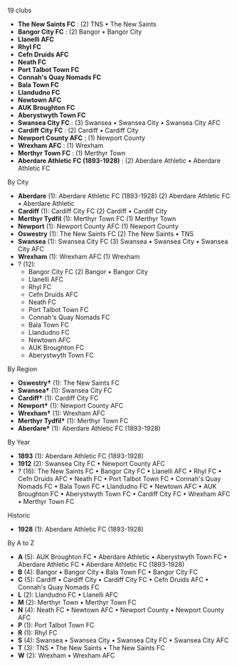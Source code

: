 19 clubs

- **The New Saints FC** : (2) TNS • The New Saints
- **Bangor City FC** : (2) Bangor • Bangor City
- **Llanelli AFC**
- **Rhyl FC**
- **Cefn Druids AFC**
- **Neath FC**
- **Port Talbot Town FC**
- **Connah's Quay Nomads FC**
- **Bala Town FC**
- **Llandudno FC**
- **Newtown AFC**
- **AUK Broughton FC**
- **Aberystwyth Town FC**
- **Swansea City FC** : (3) Swansea • Swansea City • Swansea City AFC
- **Cardiff City FC** : (2) Cardiff • Cardiff City
- **Newport County AFC** : (1) Newport County
- **Wrexham AFC** : (1) Wrexham
- **Merthyr Town FC** : (1) Merthyr Town
- **Aberdare Athletic FC (1893-1928)** : (2) Aberdare Athletic • Aberdare Athletic FC




By City

- **Aberdare** (1): Aberdare Athletic FC (1893-1928)  (2) Aberdare Athletic FC • Aberdare Athletic
- **Cardiff** (1): Cardiff City FC  (2) Cardiff • Cardiff City
- **Merthyr Tydfil** (1): Merthyr Town FC  (1) Merthyr Town
- **Newport** (1): Newport County AFC  (1) Newport County
- **Oswestry** (1): The New Saints FC  (2) The New Saints • TNS
- **Swansea** (1): Swansea City FC  (3) Swansea • Swansea City • Swansea City AFC
- **Wrexham** (1): Wrexham AFC  (1) Wrexham
- ? (12): 
  - Bangor City FC  (2) Bangor • Bangor City
  - Llanelli AFC 
  - Rhyl FC 
  - Cefn Druids AFC 
  - Neath FC 
  - Port Talbot Town FC 
  - Connah's Quay Nomads FC 
  - Bala Town FC 
  - Llandudno FC 
  - Newtown AFC 
  - AUK Broughton FC 
  - Aberystwyth Town FC 




By Region

- **Oswestry†** (1):   The New Saints FC
- **Swansea†** (1):   Swansea City FC
- **Cardiff†** (1):   Cardiff City FC
- **Newport†** (1):   Newport County AFC
- **Wrexham†** (1):   Wrexham AFC
- **Merthyr Tydfil†** (1):   Merthyr Town FC
- **Aberdare†** (1):   Aberdare Athletic FC (1893-1928)




By Year

- **1893** (1):   Aberdare Athletic FC (1893-1928)
- **1912** (2):   Swansea City FC • Newport County AFC
- ? (16):   The New Saints FC • Bangor City FC • Llanelli AFC • Rhyl FC • Cefn Druids AFC • Neath FC • Port Talbot Town FC • Connah's Quay Nomads FC • Bala Town FC • Llandudno FC • Newtown AFC • AUK Broughton FC • Aberystwyth Town FC • Cardiff City FC • Wrexham AFC • Merthyr Town FC




Historic

- **1928** (1):   Aberdare Athletic FC (1893-1928)






By A to Z

- **A** (5): AUK Broughton FC • Aberdare Athletic • Aberystwyth Town FC • Aberdare Athletic FC • Aberdare Athletic FC (1893-1928)
- **B** (4): Bangor • Bangor City • Bala Town FC • Bangor City FC
- **C** (5): Cardiff • Cardiff City • Cardiff City FC • Cefn Druids AFC • Connah's Quay Nomads FC
- **L** (2): Llandudno FC • Llanelli AFC
- **M** (2): Merthyr Town • Merthyr Town FC
- **N** (4): Neath FC • Newtown AFC • Newport County • Newport County AFC
- **P** (1): Port Talbot Town FC
- **R** (1): Rhyl FC
- **S** (4): Swansea • Swansea City • Swansea City FC • Swansea City AFC
- **T** (3): TNS • The New Saints • The New Saints FC
- **W** (2): Wrexham • Wrexham AFC





